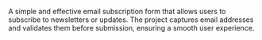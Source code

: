 A simple and effective email subscription form that allows users to subscribe to newsletters or updates.
The project captures email addresses and validates them before submission, ensuring a smooth user experience.

